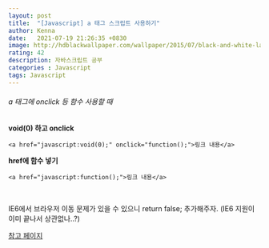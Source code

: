```yaml
---
layout: post
title:  "[Javascript] a 태그 스크립트 사용하기"
author: Kenna
date:   2021-07-19 21:26:35 +0830
image: http://hdblackwallpaper.com/wallpaper/2015/07/black-and-white-landscape-photography-1-background-wallpaper.jpg
rating: 42
description: 자바스크립트 공부
categories : Javascript
tags: Javascript
---
```


###### a 태그에 onclick 등 함수 사용할 때


**void(0) 하고 onclick**
<Br>

```
<a href="javascript:void(0);" onclick="function();">링크 내용</a>
```

**href에 함수 넣기**
<br>

```
<a href="javascript:function();">링크 내용</a>

```
<br>

IE6에서 브라우저 이동 문제가 있을 수 있으니 return false; 추가해주자. (IE6 지원이 이미 끝나서 상관없나..?)  

[참고 페이지]("https://thingsthis.tistory.com/130")